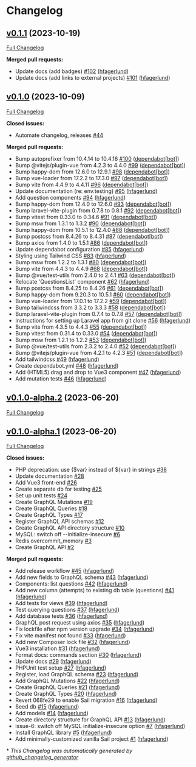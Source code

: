 # Changelog

## [v0.1.1](https://github.com/hfagerlund/quiz_app/tree/v0.1.1) (2023-10-19)

[Full Changelog](https://github.com/hfagerlund/quiz_app/compare/v0.1.0...v0.1.1)

**Merged pull requests:**

- Update docs \(add badges\) [\#102](https://github.com/hfagerlund/quiz_app/pull/102) ([hfagerlund](https://github.com/hfagerlund))
- Update docs \(add links to external projects\) [\#101](https://github.com/hfagerlund/quiz_app/pull/101) ([hfagerlund](https://github.com/hfagerlund))

## [v0.1.0](https://github.com/hfagerlund/quiz_app/tree/v0.1.0) (2023-10-09)

[Full Changelog](https://github.com/hfagerlund/quiz_app/compare/v0.1.0-alpha.2...v0.1.0)

**Closed issues:**

- Automate changelog, releases [\#44](https://github.com/hfagerlund/quiz_app/issues/44)

**Merged pull requests:**

- Bump autoprefixer from 10.4.14 to 10.4.16 [\#100](https://github.com/hfagerlund/quiz_app/pull/100) ([dependabot[bot]](https://github.com/apps/dependabot))
- Bump @vitejs/plugin-vue from 4.2.3 to 4.4.0 [\#99](https://github.com/hfagerlund/quiz_app/pull/99) ([dependabot[bot]](https://github.com/apps/dependabot))
- Bump happy-dom from 12.6.0 to 12.9.1 [\#98](https://github.com/hfagerlund/quiz_app/pull/98) ([dependabot[bot]](https://github.com/apps/dependabot))
- Bump vue-loader from 17.2.2 to 17.3.0 [\#97](https://github.com/hfagerlund/quiz_app/pull/97) ([dependabot[bot]](https://github.com/apps/dependabot))
- Bump vite from 4.4.9 to 4.4.11 [\#96](https://github.com/hfagerlund/quiz_app/pull/96) ([dependabot[bot]](https://github.com/apps/dependabot))
- Update documentation \(re: env.testing\) [\#95](https://github.com/hfagerlund/quiz_app/pull/95) ([hfagerlund](https://github.com/hfagerlund))
- Add question components [\#94](https://github.com/hfagerlund/quiz_app/pull/94) ([hfagerlund](https://github.com/hfagerlund))
- Bump happy-dom from 12.4.0 to 12.6.0 [\#93](https://github.com/hfagerlund/quiz_app/pull/93) ([dependabot[bot]](https://github.com/apps/dependabot))
- Bump laravel-vite-plugin from 0.7.8 to 0.8.1 [\#92](https://github.com/hfagerlund/quiz_app/pull/92) ([dependabot[bot]](https://github.com/apps/dependabot))
- Bump vitest from 0.33.0 to 0.34.6 [\#91](https://github.com/hfagerlund/quiz_app/pull/91) ([dependabot[bot]](https://github.com/apps/dependabot))
- Bump msw from 1.3.1 to 1.3.2 [\#90](https://github.com/hfagerlund/quiz_app/pull/90) ([dependabot[bot]](https://github.com/apps/dependabot))
- Bump happy-dom from 10.5.1 to 12.4.0 [\#88](https://github.com/hfagerlund/quiz_app/pull/88) ([dependabot[bot]](https://github.com/apps/dependabot))
- Bump postcss from 8.4.26 to 8.4.31 [\#87](https://github.com/hfagerlund/quiz_app/pull/87) ([dependabot[bot]](https://github.com/apps/dependabot))
- Bump axios from 1.4.0 to 1.5.1 [\#86](https://github.com/hfagerlund/quiz_app/pull/86) ([dependabot[bot]](https://github.com/apps/dependabot))
- Update dependabot configuration [\#85](https://github.com/hfagerlund/quiz_app/pull/85) ([hfagerlund](https://github.com/hfagerlund))
- Styling using Tailwind CSS [\#83](https://github.com/hfagerlund/quiz_app/pull/83) ([hfagerlund](https://github.com/hfagerlund))
- Bump msw from 1.2.2 to 1.3.1 [\#80](https://github.com/hfagerlund/quiz_app/pull/80) ([dependabot[bot]](https://github.com/apps/dependabot))
- Bump vite from 4.4.3 to 4.4.9 [\#68](https://github.com/hfagerlund/quiz_app/pull/68) ([dependabot[bot]](https://github.com/apps/dependabot))
- Bump @vue/test-utils from 2.4.0 to 2.4.1 [\#63](https://github.com/hfagerlund/quiz_app/pull/63) ([dependabot[bot]](https://github.com/apps/dependabot))
- Relocate 'QuestionsList' component [\#62](https://github.com/hfagerlund/quiz_app/pull/62) ([hfagerlund](https://github.com/hfagerlund))
- Bump postcss from 8.4.25 to 8.4.26 [\#61](https://github.com/hfagerlund/quiz_app/pull/61) ([dependabot[bot]](https://github.com/apps/dependabot))
- Bump happy-dom from 9.20.3 to 10.5.1 [\#60](https://github.com/hfagerlund/quiz_app/pull/60) ([dependabot[bot]](https://github.com/apps/dependabot))
- Bump vue-loader from 17.0.1 to 17.2.2 [\#59](https://github.com/hfagerlund/quiz_app/pull/59) ([dependabot[bot]](https://github.com/apps/dependabot))
- Bump tailwindcss from 3.3.2 to 3.3.3 [\#58](https://github.com/hfagerlund/quiz_app/pull/58) ([dependabot[bot]](https://github.com/apps/dependabot))
- Bump laravel-vite-plugin from 0.7.4 to 0.7.8 [\#57](https://github.com/hfagerlund/quiz_app/pull/57) ([dependabot[bot]](https://github.com/apps/dependabot))
- Instructions for setting up Laravel app from git clone [\#56](https://github.com/hfagerlund/quiz_app/pull/56) ([hfagerlund](https://github.com/hfagerlund))
- Bump vite from 4.3.5 to 4.4.3 [\#55](https://github.com/hfagerlund/quiz_app/pull/55) ([dependabot[bot]](https://github.com/apps/dependabot))
- Bump vitest from 0.31.4 to 0.33.0 [\#54](https://github.com/hfagerlund/quiz_app/pull/54) ([dependabot[bot]](https://github.com/apps/dependabot))
- Bump msw from 1.2.1 to 1.2.2 [\#53](https://github.com/hfagerlund/quiz_app/pull/53) ([dependabot[bot]](https://github.com/apps/dependabot))
- Bump @vue/test-utils from 2.3.2 to 2.4.0 [\#52](https://github.com/hfagerlund/quiz_app/pull/52) ([dependabot[bot]](https://github.com/apps/dependabot))
- Bump @vitejs/plugin-vue from 4.2.1 to 4.2.3 [\#51](https://github.com/hfagerlund/quiz_app/pull/51) ([dependabot[bot]](https://github.com/apps/dependabot))
- Add tailwindcss [\#49](https://github.com/hfagerlund/quiz_app/pull/49) ([hfagerlund](https://github.com/hfagerlund))
- Create dependabot.yml [\#48](https://github.com/hfagerlund/quiz_app/pull/48) ([hfagerlund](https://github.com/hfagerlund))
- Add \(HTML5\) drag and drop to Vue3 component [\#47](https://github.com/hfagerlund/quiz_app/pull/47) ([hfagerlund](https://github.com/hfagerlund))
- Add mutation tests [\#46](https://github.com/hfagerlund/quiz_app/pull/46) ([hfagerlund](https://github.com/hfagerlund))

## [v0.1.0-alpha.2](https://github.com/hfagerlund/quiz_app/tree/v0.1.0-alpha.2) (2023-06-20)

[Full Changelog](https://github.com/hfagerlund/quiz_app/compare/v0.1.0-alpha.1...v0.1.0-alpha.2)

## [v0.1.0-alpha.1](https://github.com/hfagerlund/quiz_app/tree/v0.1.0-alpha.1) (2023-06-20)

[Full Changelog](https://github.com/hfagerlund/quiz_app/compare/f16d98f75a13b92edd389a463f817cf5d3258bb4...v0.1.0-alpha.1)

**Closed issues:**

- PHP deprecation: use {$var} instead of ${var} in strings [\#38](https://github.com/hfagerlund/quiz_app/issues/38)
- Update documentation [\#28](https://github.com/hfagerlund/quiz_app/issues/28)
- Add Vue3 front-end [\#26](https://github.com/hfagerlund/quiz_app/issues/26)
- Create separate db for testing [\#25](https://github.com/hfagerlund/quiz_app/issues/25)
- Set up unit tests [\#24](https://github.com/hfagerlund/quiz_app/issues/24)
- Create GraphQL Mutations [\#19](https://github.com/hfagerlund/quiz_app/issues/19)
- Create GraphQL Queries [\#18](https://github.com/hfagerlund/quiz_app/issues/18)
- Create GraphQL Types [\#17](https://github.com/hfagerlund/quiz_app/issues/17)
- Register GraphQL API schemas [\#12](https://github.com/hfagerlund/quiz_app/issues/12)
- Create GraphQL API directory structure [\#10](https://github.com/hfagerlund/quiz_app/issues/10)
- MySQL: switch off --initialize-insecure [\#6](https://github.com/hfagerlund/quiz_app/issues/6)
- Redis overcommit\_memory [\#3](https://github.com/hfagerlund/quiz_app/issues/3)
- Create GraphQL API [\#2](https://github.com/hfagerlund/quiz_app/issues/2)

**Merged pull requests:**

- Add release workflow [\#45](https://github.com/hfagerlund/quiz_app/pull/45) ([hfagerlund](https://github.com/hfagerlund))
- Add new fields to GraphQL schema  [\#43](https://github.com/hfagerlund/quiz_app/pull/43) ([hfagerlund](https://github.com/hfagerlund))
- Components: list questions [\#42](https://github.com/hfagerlund/quiz_app/pull/42) ([hfagerlund](https://github.com/hfagerlund))
- Add new column \(attempts\) to existing db table \(questions\) [\#41](https://github.com/hfagerlund/quiz_app/pull/41) ([hfagerlund](https://github.com/hfagerlund))
- Add tests for views [\#39](https://github.com/hfagerlund/quiz_app/pull/39) ([hfagerlund](https://github.com/hfagerlund))
- Test querying questions [\#37](https://github.com/hfagerlund/quiz_app/pull/37) ([hfagerlund](https://github.com/hfagerlund))
- Add database tests [\#36](https://github.com/hfagerlund/quiz_app/pull/36) ([hfagerlund](https://github.com/hfagerlund))
- GraphQL post request using axios [\#35](https://github.com/hfagerlund/quiz_app/pull/35) ([hfagerlund](https://github.com/hfagerlund))
- Fix lockfile after npm version upgrade [\#34](https://github.com/hfagerlund/quiz_app/pull/34) ([hfagerlund](https://github.com/hfagerlund))
- Fix vite manifest not found [\#33](https://github.com/hfagerlund/quiz_app/pull/33) ([hfagerlund](https://github.com/hfagerlund))
- Add new Composer lock file [\#32](https://github.com/hfagerlund/quiz_app/pull/32) ([hfagerlund](https://github.com/hfagerlund))
- Vue3 installation [\#31](https://github.com/hfagerlund/quiz_app/pull/31) ([hfagerlund](https://github.com/hfagerlund))
- Format docs: commands section [\#30](https://github.com/hfagerlund/quiz_app/pull/30) ([hfagerlund](https://github.com/hfagerlund))
- Update docs [\#29](https://github.com/hfagerlund/quiz_app/pull/29) ([hfagerlund](https://github.com/hfagerlund))
- PHPUnit test setup [\#27](https://github.com/hfagerlund/quiz_app/pull/27) ([hfagerlund](https://github.com/hfagerlund))
- Register, load GraphQL schema [\#23](https://github.com/hfagerlund/quiz_app/pull/23) ([hfagerlund](https://github.com/hfagerlund))
- Add GraphQL Mutations [\#22](https://github.com/hfagerlund/quiz_app/pull/22) ([hfagerlund](https://github.com/hfagerlund))
- Create GraphQL Queries [\#21](https://github.com/hfagerlund/quiz_app/pull/21) ([hfagerlund](https://github.com/hfagerlund))
- Create GraphQL Types [\#20](https://github.com/hfagerlund/quiz_app/pull/20) ([hfagerlund](https://github.com/hfagerlund))
- Revert 068fe29 to enable Sail migration [\#16](https://github.com/hfagerlund/quiz_app/pull/16) ([hfagerlund](https://github.com/hfagerlund))
- Seed db [\#15](https://github.com/hfagerlund/quiz_app/pull/15) ([hfagerlund](https://github.com/hfagerlund))
- Add models [\#14](https://github.com/hfagerlund/quiz_app/pull/14) ([hfagerlund](https://github.com/hfagerlund))
- Create directory structure for GraphQL API [\#13](https://github.com/hfagerlund/quiz_app/pull/13) ([hfagerlund](https://github.com/hfagerlund))
- issue-6: switch off MySQL initialize-insecure option [\#7](https://github.com/hfagerlund/quiz_app/pull/7) ([hfagerlund](https://github.com/hfagerlund))
- Install GraphQL library [\#5](https://github.com/hfagerlund/quiz_app/pull/5) ([hfagerlund](https://github.com/hfagerlund))
- Add minimally-customized vanilla Sail project [\#1](https://github.com/hfagerlund/quiz_app/pull/1) ([hfagerlund](https://github.com/hfagerlund))



\* *This Changelog was automatically generated by [github_changelog_generator](https://github.com/github-changelog-generator/github-changelog-generator)*
